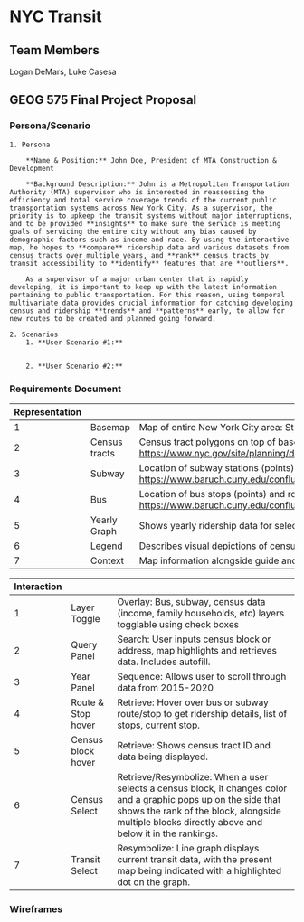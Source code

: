 # NYC Transit 

## Team Members
Logan DeMars, Luke Casesa

## GEOG 575 Final Project Proposal
### Persona/Scenario
    1. Persona

        **Name & Position:** John Doe, President of MTA Construction & Development 

        **Background Description:** John is a Metropolitan Transportation Authority (MTA) supervisor who is interested in reassessing the efficiency and total service coverage trends of the current public transportation systems across New York City. As a supervisor, the priority is to upkeep the transit systems without major interruptions, and to be provided **insights** to make sure the service is meeting goals of servicing the entire city without any bias caused by demographic factors such as income and race. By using the interactive map, he hopes to **compare** ridership data and various datasets from census tracts over multiple years, and **rank** census tracts by transit accessibility to **identify** features that are **outliers**. 

	    As a supervisor of a major urban center that is rapidly developing, it is important to keep up with the latest information pertaining to public transportation. For this reason, using temporal multivariate data provides crucial information for catching developing census and ridership **trends** and **patterns** early, to allow for new routes to be created and planned going forward. 

    2. Scenarios
        1. **User Scenario #1:**


        2. **User Scenario #2:**


### Requirements Document    

| Representation |               |                                                                                                                                                              |
| :------------- | :------------ | :----------------------------------------------------------------------------------------------------------------------------------------------------------- |
| 1              | Basemap       | Map of entire New York City area: Street view                                                                                                                |
| 2              | Census tracts | Census tract polygons on top of basemap and below subway/bus data https://www.nyc.gov/site/planning/data-maps/open-data/census-download-metadata.page        |
| 3              | Subway        | Location of subway stations (points) and routes (polylines) https://www.baruch.cuny.edu/confluence/display/geoportal/NYC+Mass+Transit+Spatial+Layers+Archive |
| 4              | Bus           | Location of bus stops (points) and routes (polylines) https://www.baruch.cuny.edu/confluence/display/geoportal/NYC+Mass+Transit+Spatial+Layers+Archive       |
| 5              | Yearly Graph  | Shows yearly ridership data for selected route/station, line graph.                                                                                          |
| 6              | Legend        | Describes visual depictions of census tracts, routes, and stops                                                                                              |
| 7              | Context       | Map information alongside guide and context for users                                                                                                        |

| Interaction |                    |                                                                                                                                                                                                                       |
| :---------- | :----------------- | :-------------------------------------------------------------------------------------------------------------------------------------------------------------------------------------------------------------------- |
| 1           | Layer Toggle       | Overlay: Bus, subway, census data (income, family households, etc) layers togglable using check boxes                                                                                                                 |
| 2           | Query Panel        | Search: User inputs census block or address, map highlights and retrieves data. Includes autofill.                                                                                                                    |
| 3           | Year Panel         | Sequence: Allows user to scroll through data from 2015-2020                                                                                                                                                           |
| 4           | Route & Stop hover | Retrieve: Hover over bus or subway route/stop to get ridership details, list of stops, current stop.                                                                                                                  |
| 5           | Census block hover | Retrieve: Shows census tract ID and data being displayed.                                                                                                                                                             |
| 6           | Census Select      | Retrieve/Resymbolize: When a user selects a census block, it changes color and a graphic pops up on the side that shows the rank of the block, alongside multiple blocks directly above and below it in the rankings. |
| 7           | Transit Select     | Resymbolize: Line graph displays current transit data, with the present map being indicated with a highlighted dot on the graph.                                                                                      |


    
### Wireframes






